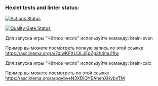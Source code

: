 ### Hexlet tests and linter status:

[![Actions Status](https://github.com/anastaszlen/frontend-project-44/actions/workflows/hexlet-check.yml/badge.svg)](https://github.com/anastaszlen/frontend-project-44/actions)

[![Quality Gate Status](https://sonarcloud.io/api/project_badges/measure?project=anastaszlen_frontend-project-44&metric=alert_status)](https://sonarcloud.io/summary/new_code?id=anastaszlen_frontend-project-44)



Для запуска игры "Чётное число" используйте команду: brain-even


Пример вы можете посмотреть полную запись по этой ссылке https://asciinema.org/a/7diwKFXLI3LJEpZg3h4mu1flw

Для запуска игры "Чётное число" используйте команду: brain-calc

Пример вы можете посмотреть по этой ссылке https://asciinema.org/a/pqybveN3XDIQYEAhehXHybnTM